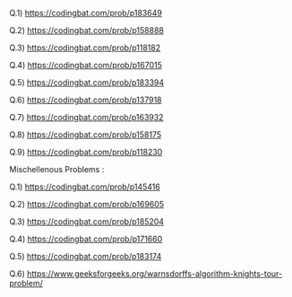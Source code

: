 Q.1) https://codingbat.com/prob/p183649

Q.2) https://codingbat.com/prob/p158888

Q.3) https://codingbat.com/prob/p118182

Q.4) https://codingbat.com/prob/p167015

Q.5) https://codingbat.com/prob/p183394

Q.6) https://codingbat.com/prob/p137918

Q.7) https://codingbat.com/prob/p163932

Q.8) https://codingbat.com/prob/p158175

Q.9) https://codingbat.com/prob/p118230

Mischellenous Problems :

Q.1) https://codingbat.com/prob/p145416

Q.2) https://codingbat.com/prob/p169605

Q.3) https://codingbat.com/prob/p185204

Q.4) https://codingbat.com/prob/p171660

Q.5) https://codingbat.com/prob/p183174

Q.6) https://www.geeksforgeeks.org/warnsdorffs-algorithm-knights-tour-problem/